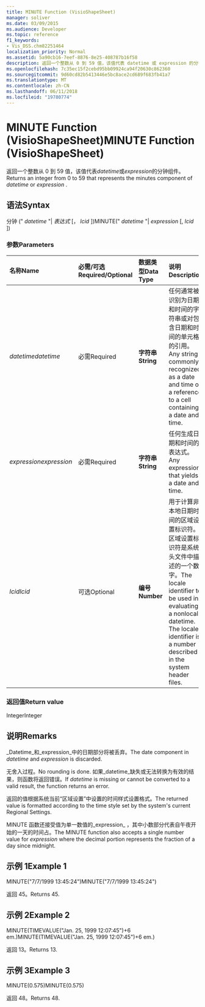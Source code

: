 ```yaml
---
title: MINUTE Function (VisioShapeSheet)
manager: soliver
ms.date: 03/09/2015
ms.audience: Developer
ms.topic: reference
f1_keywords:
- Vis_DSS.chm82251464
localization_priority: Normal
ms.assetid: 5a90cb16-7eef-8876-8e25-408787b16f58
description: 返回一个整数从 0 到 59 值，该值代表 datetime 或 expression 的分钟部分。
ms.openlocfilehash: 7c35ec15f2cebd95bb09924ca94f20630c862360
ms.sourcegitcommit: 9d60cd82b5413446e5bc8ace2cd689f683fb41a7
ms.translationtype: MT
ms.contentlocale: zh-CN
ms.lasthandoff: 06/11/2018
ms.locfileid: "19780774"
---
```

# <a name="minute-function-visioshapesheet"></a><span data-ttu-id="15fc6-103">MINUTE Function (VisioShapeSheet)</span><span class="sxs-lookup"><span data-stu-id="15fc6-103">MINUTE Function (VisioShapeSheet)</span></span>

<span data-ttu-id="15fc6-104">返回一个整数从 0 到 59 值，该值代表*datetime*或*expression*的分钟组件。</span><span class="sxs-lookup"><span data-stu-id="15fc6-104">Returns an integer from 0 to 59 that represents the minutes component of  *datetime*  or  *expression*  .</span></span> 
  
## <a name="syntax"></a><span data-ttu-id="15fc6-105">语法</span><span class="sxs-lookup"><span data-stu-id="15fc6-105">Syntax</span></span>

<span data-ttu-id="15fc6-106">分钟 (" *datetime* "| *表达式* [， *lcid* ])</span><span class="sxs-lookup"><span data-stu-id="15fc6-106">MINUTE(" *datetime*  "|  *expression*  [,  *lcid*  ])</span></span> 
  
### <a name="parameters"></a><span data-ttu-id="15fc6-107">参数</span><span class="sxs-lookup"><span data-stu-id="15fc6-107">Parameters</span></span>

|<span data-ttu-id="15fc6-108">**名称**</span><span class="sxs-lookup"><span data-stu-id="15fc6-108">**Name**</span></span>|<span data-ttu-id="15fc6-109">**必需/可选**</span><span class="sxs-lookup"><span data-stu-id="15fc6-109">**Required/Optional**</span></span>|<span data-ttu-id="15fc6-110">**数据类型**</span><span class="sxs-lookup"><span data-stu-id="15fc6-110">**Data Type**</span></span>|<span data-ttu-id="15fc6-111">**说明**</span><span class="sxs-lookup"><span data-stu-id="15fc6-111">**Description**</span></span>|
|:-----|:-----|:-----|:-----|
| <span data-ttu-id="15fc6-112">_datetime_</span><span class="sxs-lookup"><span data-stu-id="15fc6-112">_datetime_</span></span> <br/> |<span data-ttu-id="15fc6-113">必需</span><span class="sxs-lookup"><span data-stu-id="15fc6-113">Required</span></span>  <br/> |<span data-ttu-id="15fc6-114">**字符串**</span><span class="sxs-lookup"><span data-stu-id="15fc6-114">**String**</span></span> <br/> |<span data-ttu-id="15fc6-115">任何通常被识别为日期和时间的字符串或对包含日期和时间的单元格的引用。</span><span class="sxs-lookup"><span data-stu-id="15fc6-115">Any string commonly recognized as a date and time or a reference to a cell containing a date and time.</span></span>  <br/> |
| <span data-ttu-id="15fc6-116">_expression_</span><span class="sxs-lookup"><span data-stu-id="15fc6-116">_expression_</span></span> <br/> |<span data-ttu-id="15fc6-117">必需</span><span class="sxs-lookup"><span data-stu-id="15fc6-117">Required</span></span>  <br/> |<span data-ttu-id="15fc6-118">**字符串**</span><span class="sxs-lookup"><span data-stu-id="15fc6-118">**String**</span></span> <br/> | <span data-ttu-id="15fc6-119">任何生成日期和时间的表达式。</span><span class="sxs-lookup"><span data-stu-id="15fc6-119">Any expression that yields a date and time.</span></span>  <br/> |
| <span data-ttu-id="15fc6-120">_lcid_</span><span class="sxs-lookup"><span data-stu-id="15fc6-120">_lcid_</span></span> <br/> |<span data-ttu-id="15fc6-121">可选</span><span class="sxs-lookup"><span data-stu-id="15fc6-121">Optional</span></span>  <br/> |<span data-ttu-id="15fc6-122">**编号**</span><span class="sxs-lookup"><span data-stu-id="15fc6-122">**Number**</span></span> <br/> |<span data-ttu-id="15fc6-p101">用于计算非本地日期时间的区域设置标识符。区域设置标识符是系统头文件中描述的一个数字。</span><span class="sxs-lookup"><span data-stu-id="15fc6-p101">The locale identifier to be used in evaluating a nonlocal datetime. The locale identifier is a number described in the system header files.</span></span>  <br/> |
   
### <a name="return-value"></a><span data-ttu-id="15fc6-125">返回值</span><span class="sxs-lookup"><span data-stu-id="15fc6-125">Return value</span></span>

<span data-ttu-id="15fc6-126">Integer</span><span class="sxs-lookup"><span data-stu-id="15fc6-126">Integer</span></span>
  
## <a name="remarks"></a><span data-ttu-id="15fc6-127">说明</span><span class="sxs-lookup"><span data-stu-id="15fc6-127">Remarks</span></span>

<span data-ttu-id="15fc6-128">_Datetime_和_expression_中的日期部分将被丢弃。</span><span class="sxs-lookup"><span data-stu-id="15fc6-128">The date component in  _datetime_ and  _expression_ is discarded.</span></span> 
  
<span data-ttu-id="15fc6-129">无舍入过程。</span><span class="sxs-lookup"><span data-stu-id="15fc6-129">No rounding is done.</span></span> <span data-ttu-id="15fc6-130">如果_datetime_缺失或无法转换为有效的结果，则函数将返回错误。</span><span class="sxs-lookup"><span data-stu-id="15fc6-130">If  _datetime_ is missing or cannot be converted to a valid result, the function returns an error.</span></span> 
  
<span data-ttu-id="15fc6-131">返回的值根据系统当前“区域设置”中设置的时间样式设置格式。</span><span class="sxs-lookup"><span data-stu-id="15fc6-131">The returned value is formatted according to the time style set by the system's current Regional Settings.</span></span>
  
<span data-ttu-id="15fc6-132">MINUTE 函数还接受值为单一数值的_expression_ ，其中小数部分代表自午夜开始的一天的时间占。</span><span class="sxs-lookup"><span data-stu-id="15fc6-132">The MINUTE function also accepts a single number value for  _expression_ where the decimal portion represents the fraction of a day since midnight.</span></span> 
  
## <a name="example-1"></a><span data-ttu-id="15fc6-133">示例 1</span><span class="sxs-lookup"><span data-stu-id="15fc6-133">Example 1</span></span>

<span data-ttu-id="15fc6-134">MINUTE("7/7/1999 13:45:24")</span><span class="sxs-lookup"><span data-stu-id="15fc6-134">MINUTE("7/7/1999 13:45:24")</span></span>
  
<span data-ttu-id="15fc6-135">返回 45。</span><span class="sxs-lookup"><span data-stu-id="15fc6-135">Returns 45.</span></span>
  
## <a name="example-2"></a><span data-ttu-id="15fc6-136">示例 2</span><span class="sxs-lookup"><span data-stu-id="15fc6-136">Example 2</span></span>

<span data-ttu-id="15fc6-137">MINUTE(TIMEVALUE("Jan. 25, 1999 12:07:45")+6 em.)</span><span class="sxs-lookup"><span data-stu-id="15fc6-137">MINUTE(TIMEVALUE("Jan. 25, 1999 12:07:45")+6 em.)</span></span>
  
<span data-ttu-id="15fc6-138">返回 13。</span><span class="sxs-lookup"><span data-stu-id="15fc6-138">Returns 13.</span></span>
  
## <a name="example-3"></a><span data-ttu-id="15fc6-139">示例 3</span><span class="sxs-lookup"><span data-stu-id="15fc6-139">Example 3</span></span>

<span data-ttu-id="15fc6-140">MINUTE(0.575)</span><span class="sxs-lookup"><span data-stu-id="15fc6-140">MINUTE(0.575)</span></span>
  
<span data-ttu-id="15fc6-141">返回 48。</span><span class="sxs-lookup"><span data-stu-id="15fc6-141">Returns 48.</span></span>
  

